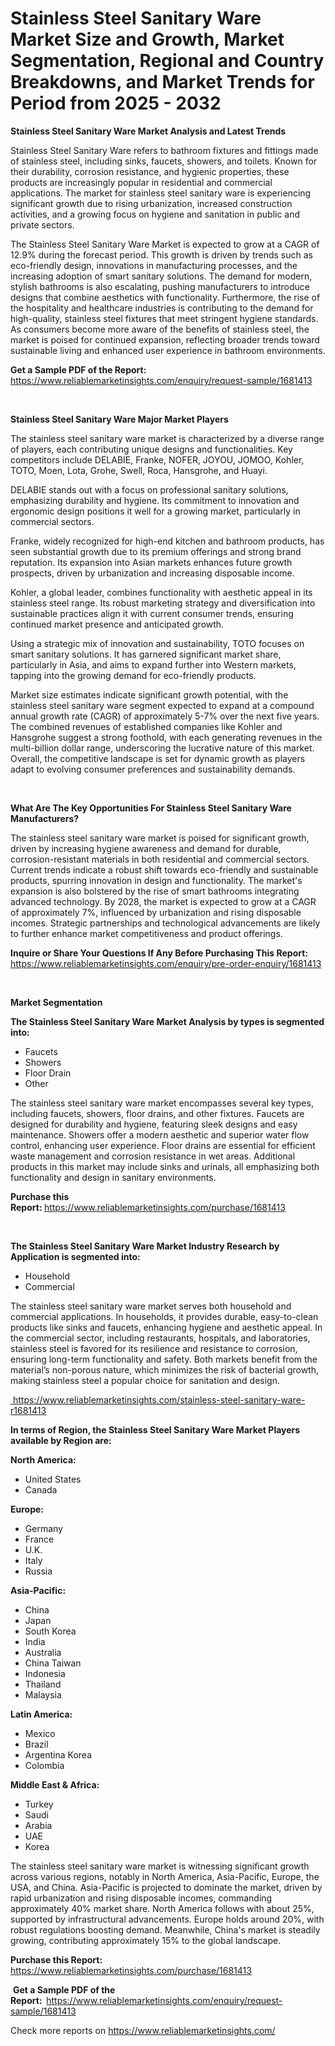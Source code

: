 <p><h1>Stainless Steel Sanitary Ware Market Size and Growth, Market Segmentation, Regional and Country Breakdowns, and Market Trends for Period from 2025 -  2032</h1></p><p><strong>Stainless Steel Sanitary Ware Market Analysis and Latest Trends</strong></p>
<p><p>Stainless Steel Sanitary Ware refers to bathroom fixtures and fittings made of stainless steel, including sinks, faucets, showers, and toilets. Known for their durability, corrosion resistance, and hygienic properties, these products are increasingly popular in residential and commercial applications. The market for stainless steel sanitary ware is experiencing significant growth due to rising urbanization, increased construction activities, and a growing focus on hygiene and sanitation in public and private sectors.</p><p>The Stainless Steel Sanitary Ware Market is expected to grow at a CAGR of 12.9% during the forecast period. This growth is driven by trends such as eco-friendly design, innovations in manufacturing processes, and the increasing adoption of smart sanitary solutions. The demand for modern, stylish bathrooms is also escalating, pushing manufacturers to introduce designs that combine aesthetics with functionality. Furthermore, the rise of the hospitality and healthcare industries is contributing to the demand for high-quality, stainless steel fixtures that meet stringent hygiene standards. As consumers become more aware of the benefits of stainless steel, the market is poised for continued expansion, reflecting broader trends toward sustainable living and enhanced user experience in bathroom environments.</p></p>
<p><strong>Get a Sample PDF of the Report:&nbsp;</strong> <a href="https://www.reliablemarketinsights.com/enquiry/request-sample/1681413?utm_campaign=2951&utm_medium=2&utm_source=Github&utm_content=ia&utm_term=24032025&utm_id=stainless-steel-sanitary-ware">https://www.reliablemarketinsights.com/enquiry/request-sample/1681413</a></p>
<p>&nbsp;</p>
<p><strong>Stainless Steel Sanitary Ware Major Market Players</strong></p>
<p><p>The stainless steel sanitary ware market is characterized by a diverse range of players, each contributing unique designs and functionalities. Key competitors include DELABIE, Franke, NOFER, JOYOU, JOMOO, Kohler, TOTO, Moen, Lota, Grohe, Swell, Roca, Hansgrohe, and Huayi.</p><p>DELABIE stands out with a focus on professional sanitary solutions, emphasizing durability and hygiene. Its commitment to innovation and ergonomic design positions it well for a growing market, particularly in commercial sectors.</p><p>Franke, widely recognized for high-end kitchen and bathroom products, has seen substantial growth due to its premium offerings and strong brand reputation. Its expansion into Asian markets enhances future growth prospects, driven by urbanization and increasing disposable income.</p><p>Kohler, a global leader, combines functionality with aesthetic appeal in its stainless steel range. Its robust marketing strategy and diversification into sustainable practices align it with current consumer trends, ensuring continued market presence and anticipated growth.</p><p>Using a strategic mix of innovation and sustainability, TOTO focuses on smart sanitary solutions. It has garnered significant market share, particularly in Asia, and aims to expand further into Western markets, tapping into the growing demand for eco-friendly products.</p><p>Market size estimates indicate significant growth potential, with the stainless steel sanitary ware segment expected to expand at a compound annual growth rate (CAGR) of approximately 5-7% over the next five years. The combined revenues of established companies like Kohler and Hansgrohe suggest a strong foothold, with each generating revenues in the multi-billion dollar range, underscoring the lucrative nature of this market. Overall, the competitive landscape is set for dynamic growth as players adapt to evolving consumer preferences and sustainability demands.</p></p>
<p>&nbsp;</p>
<p><strong>What Are The Key Opportunities For Stainless Steel Sanitary Ware Manufacturers?</strong></p>
<p><p>The stainless steel sanitary ware market is poised for significant growth, driven by increasing hygiene awareness and demand for durable, corrosion-resistant materials in both residential and commercial sectors. Current trends indicate a robust shift towards eco-friendly and sustainable products, spurring innovation in design and functionality. The market's expansion is also bolstered by the rise of smart bathrooms integrating advanced technology. By 2028, the market is expected to grow at a CAGR of approximately 7%, influenced by urbanization and rising disposable incomes. Strategic partnerships and technological advancements are likely to further enhance market competitiveness and product offerings.</p></p>
<p><strong>Inquire or Share Your Questions If Any Before Purchasing This Report:</strong> <a href="https://www.reliablemarketinsights.com/enquiry/pre-order-enquiry/1681413?utm_campaign=2951&utm_medium=2&utm_source=Github&utm_content=ia&utm_term=24032025&utm_id=stainless-steel-sanitary-ware">https://www.reliablemarketinsights.com/enquiry/pre-order-enquiry/1681413</a></p>
<p>&nbsp;</p>
<p><strong>Market Segmentation</strong></p>
<p><strong>The Stainless Steel Sanitary Ware Market Analysis by types is segmented into:</strong></p>
<p><ul><li>Faucets</li><li>Showers</li><li>Floor Drain</li><li>Other</li></ul></p>
<p><p>The stainless steel sanitary ware market encompasses several key types, including faucets, showers, floor drains, and other fixtures. Faucets are designed for durability and hygiene, featuring sleek designs and easy maintenance. Showers offer a modern aesthetic and superior water flow control, enhancing user experience. Floor drains are essential for efficient waste management and corrosion resistance in wet areas. Additional products in this market may include sinks and urinals, all emphasizing both functionality and design in sanitary environments.</p></p>
<p><strong>Purchase this Report:&nbsp;</strong><a href="https://www.reliablemarketinsights.com/purchase/1681413?utm_campaign=2951&utm_medium=2&utm_source=Github&utm_content=ia&utm_term=24032025&utm_id=stainless-steel-sanitary-ware">https://www.reliablemarketinsights.com/purchase/1681413</a></p>
<p>&nbsp;</p>
<p><strong>The Stainless Steel Sanitary Ware Market Industry Research by Application is segmented into:</strong></p>
<p><ul><li>Household</li><li>Commercial</li></ul></p>
<p><p>The stainless steel sanitary ware market serves both household and commercial applications. In households, it provides durable, easy-to-clean products like sinks and faucets, enhancing hygiene and aesthetic appeal. In the commercial sector, including restaurants, hospitals, and laboratories, stainless steel is favored for its resilience and resistance to corrosion, ensuring long-term functionality and safety. Both markets benefit from the material’s non-porous nature, which minimizes the risk of bacterial growth, making stainless steel a popular choice for sanitation and design.</p></p>
<p><a href="https://www.reliablemarketinsights.com/stainless-steel-sanitary-ware-r1681413?utm_campaign=2951&utm_medium=2&utm_source=Github&utm_content=ia&utm_term=24032025&utm_id=stainless-steel-sanitary-ware">&nbsp;https://www.reliablemarketinsights.com/stainless-steel-sanitary-ware-r1681413</a></p>
<p><strong>In terms of Region, the Stainless Steel Sanitary Ware Market Players available by Region are:</strong></p>
<p>
    <p> <strong> North America: </strong>
        <ul>
            <li>United States</li>
            <li>Canada</li>
        </ul>
        </p> 
    <p> <strong> Europe: </strong>
        <ul>
            <li>Germany</li>
            <li>France</li>
            <li>U.K.</li>
            <li>Italy</li>
            <li>Russia</li>
        </ul>
        </p> 
    <p> <strong> Asia-Pacific: </strong>
        <ul>
            <li>China</li>
            <li>Japan</li>
            <li>South Korea</li>
            <li>India</li>
            <li>Australia</li>
            <li>China Taiwan</li>
            <li>Indonesia</li>
            <li>Thailand</li>
            <li>Malaysia</li>
        </ul>
        </p> 
    <p> <strong> Latin America: </strong>
        <ul>
            <li>Mexico</li>
            <li>Brazil</li>
            <li>Argentina Korea</li>
            <li>Colombia</li>
        </ul>
        </p> 
    <p> <strong> Middle East & Africa: </strong>
        <ul>
            <li>Turkey</li>
            <li>Saudi</li>
            <li>Arabia</li>
            <li>UAE</li>
            <li>Korea</li>
        </ul>
    </p>
    </p>
<p><p>The stainless steel sanitary ware market is witnessing significant growth across various regions, notably in North America, Asia-Pacific, Europe, the USA, and China. Asia-Pacific is projected to dominate the market, driven by rapid urbanization and rising disposable incomes, commanding approximately 40% market share. North America follows with about 25%, supported by infrastructural advancements. Europe holds around 20%, with robust regulations boosting demand. Meanwhile, China's market is steadily growing, contributing approximately 15% to the global landscape.</p></p>
<p><strong>Purchase this Report: </strong><a href="https://www.reliablemarketinsights.com/purchase/1681413?utm_campaign=2951&utm_medium=2&utm_source=Github&utm_content=ia&utm_term=24032025&utm_id=stainless-steel-sanitary-ware">https://www.reliablemarketinsights.com/purchase/1681413</a></p>
<p>&nbsp;<strong>Get a Sample PDF of the Report:&nbsp;&nbsp;</strong><a href="https://www.reliablemarketinsights.com/enquiry/request-sample/1681413?utm_campaign=2951&utm_medium=2&utm_source=Github&utm_content=ia&utm_term=24032025&utm_id=stainless-steel-sanitary-ware">https://www.reliablemarketinsights.com/enquiry/request-sample/1681413</a></p>
<p><strong></strong></p>
<p>Check more reports on <a href="https://www.reliablemarketinsights.com/?utm_campaign=2951&utm_medium=2&utm_source=Github&utm_content=ia&utm_term=24032025&utm_id=stainless-steel-sanitary-ware">https://www.reliablemarketinsights.com/</a></p>